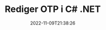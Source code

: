---
############################# Static ############################
layout: "auto-gen-editor"
date: 2022-11-09T21:38:26
draft: false
otherformats: 

############################# Head ############################
head_title: "OTP Editor – Rediger OTP i C# .NET"
head_description: "Hvordan redigere OTP i C# .NET ved å bruke noen få linjer med kode? Bruk GroupDocs-dokumenter som behandler APIer for å redigere, oppdatere og lagre 30+ filformater."

############################# Header ############################
title: "Rediger OTP i C# .NET"
description: "Effektiv og robust OTP-redigering ved bruk av GroupDocs.Editor på serversiden for C# .NET APIer, uten bruk av programvare som Microsoft eller Open Office."
bg_image: "https://cms.admin.containerize.com/templates/aspose/App_Themes/V3/images/bg/header1.png"
bg_overlay: false
button:
    enable: true
    icon: "fas fa-arrow-down"
    label: "Last ned gratis prøveversjon"
    link: "https://downloads.groupdocs.com/editor/net"

############################# SubMenu ############################
submenu:
    enable: true

    left:
        img_alt: "GroupDocs.Editor for .NET"
        image: "https://cms.admin.containerize.com/templates/groupdocs/images/product-logos/90x90-noborder/groupdocs-editor-net.png"
        product: "GroupDocs.Editor"
        platform: ".NET"

    middle:
        button:

            # button loop
            - link: "https://apireference.groupdocs.com/editor/net"
              text: "API-referanse"

            # button loop
            - link: "https://github.com/groupdocs-editor"
              text: "Kodeeksempler"

            # button loop
            - link: "https://products.groupdocs.app/editor/family"
              text: "Live-demoer"

            # button loop
            - link: "https://purchase.groupdocs.com/pricing/editor/net"
              text: "Prissetting"

    right:
        link_download: "https://downloads.groupdocs.com/editor"
        link_learn: "https://docs.groupdocs.com/editor/net"
        link_buy: "https://purchase.groupdocs.com"

############################# About ############################
about:
    enable: true
    title: "Om GroupDocs.Editor for .NET API"
    content: |
        [GroupDocs.Editor for .NET](/no/editor/net/) API er et riktig valg for å redigere Microsoft Word, Excel, PowerPoint, Open Office-dokumenter og presentasjoner. GroupDocs.Editor er et frittstående API som er egnet for serverside- og back-end-systemer der høy ytelse kreves. Det er ikke avhengig av programvare som Microsoft eller Open Office.

############################# Steps ############################
steps:
    enable: true
    title_left: "Trinn for å redigere OTP i C#"
    content_left: |
        [GroupDocs.Editor for .NET](/no/editor/net/) gir utviklere en enkel og grei måte å redigere OTP-filene ved å bruke noen få linjer med kode.
        * Opprett en forekomst av 'Editor'-klassen med obligatorisk filbane eller bytestrøm og valgfri 'PresentationLoadOptions'-klasse og last inn OTP-filen
        * Opprett og still inn klasseforekomsten `PresentationEditOptions` for filformatet OTP
        * Kall `Editor.Edit()`-metoden og skaff OTP-dokumentet i HTML-format som enkelt kan redigeres med hvilken som helst WYSIWYG-editor.
        * Kall `Editor.Save()`-metoden og lagre den redigerte OTP-filen ved å bruke klassen `PresentationSaveOptions`

        
    title_right: "Systemkrav"
    content_right: |
        En grunnleggende dokumentredigering med GroupDocs.Editor for .NET APIer kan gjøres ved å implementere noen få enkle trinn. APIene våre støttes på alle større plattformer og operativsystemer. Før du utfører koden nedenfor, sørg for at du har følgende forutsetninger installert på systemet ditt.

        * Operativsystemer: Microsoft Windows, Linux, MacOS
        * Utviklingsmiljøer: Microsoft Visual Studio, Xamarin, MonoDevelop
        * Rammer: .NET Framework, .NET Standard, .NET Core, Mono
        * Få den nyeste versjonen av GroupDocs.Editor for .NET lastet ned fra [NuGet](https://www.nuget.org/packages/groupdocs.editor)
        
    code: |        
        ```csharp
        // Load the OTP file into Editor with the optional PresentationLoadOptions
        Editor editor = new Editor("source.otp", delegate { return new PresentationLoadOptions(); });

        // Create and adjust the edit options
        PresentationEditOptions editOptions = new PresentationEditOptions();
        editOptions.SlideNumber = 1;//select a slide to edit

        // Open input OTP document for edit — obtain an intermediate document, that can be edited
        EditableDocument beforeEdit = editor.Edit(editOptions);

        // Grab OTP document content and associated resources from editable document
        string content = beforeEdit.GetEmbeddedHtml();

        // Send the content to WYSIWYG-editor, edit it there, and send edited content back to the server-side
        // This step simulates a such operation
        string updatedContent = content.Replace("Title", "Edited Title");

        // Grab edited content and resources from WYSIWYG-editor and create a new EditableDocument instance from it
        EditableDocument afterEdit = EditableDocument.FromMarkup(updatedContent, null);

        // Create a save options and select a desired output format
        PresentationSaveOptions saveOptions = new PresentationSaveOptions(Formats.PresentationFormats.Otp);

        // Save edited OTP document to the file
        editor.Save(afterEdit, "edited.otp", saveOptions);
        ```
        
############################# Demos ############################
demos:
    enable: true
    title: "OTP Editor Live Demoer"
    content: |
        Rediger OTP akkurat nå ved å gå til nettstedet [GroupDocs.Editor Live Demos](https://products.groupdocs.app/editor/family).
        Live-demoen har følgende fordeler
        
############################# More Formats ############################
more_formats:
    enable: true
    title: "Andre støttede redaktører"
    content: |
        Du kan også redigere andre filformater. Vennligst se hele listen nedenfor.


############################# Back to top ###############################
back_to_top:
    enable: true
---